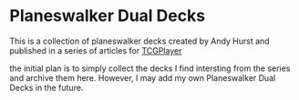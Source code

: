 # Planeswalker Dual Decks

This is a collection of planeswalker decks created by Andy Hurst and published in a series of articles for [TCGPlayer](https://infinite.tcgplayer.com/magic-the-gathering/series/planeswalker-duel-decks)

the initial plan is to simply collect the decks I find intersting from the series and archive them here. However, I may add my own Planeswalker Dual Decks in the future.
